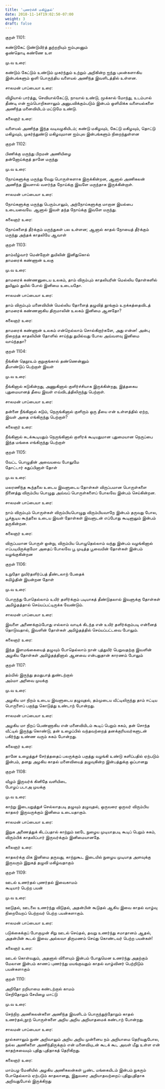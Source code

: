 ```yaml
---
title: 'புணர்ச்சி மகிழ்தல்'
date: 2018-11-14T19:02:50-07:00
weight: 3
draft: false
---
```



குறள்  1101:

கண்டுகேட் டுண்டுயிர்த் துற்றறியும் ஐம்புலனும்  
ஒண்தொடி கண்ணே உள

மு.வ உரை:

கண்டும் கேட்டும் உண்டும் முகர்ந்தும் உற்றும் அறிகின்ற ஐந்து புலன்களாகிய இன்பங்களும் ஒளி பொருந்திய வளையல் அணிந்த இவளிடத்தில் உள்ளன.

சாலமன் பாப்பையா உரை:

விழியால் பார்த்து, செவியால்கேட்டு, நாவால் உண்டு, மூக்கால் மோந்து, உடம்பால் தீண்டி என் ஐம்பொறிகளாலும் அனுபவிக்கும்படும் இன்பம் ஒளிமிக்க வளையல்களை அணிந்த மனைவியிடம் மட்டுமே உண்டு.

கலைஞர் உரை:

வளையல் அணிந்த இந்த வடிவழகியிடம்; கண்டு மகிழவும், கேட்டு மகிழவும், தொட்டு மகிழவும், முகர்ந்துண்டு மகிழவுமான ஐம்புல இன்பங்களும் நிறைந்துள்ளன

குறள்  1102:

பிணிக்கு மருந்து பிறமன் அணியிழை  
தன்னோய்க்குத் தானே மருந்து

மு.வ உரை:

நோய்களுக்கு மருந்து வேறு பொருள்களாக இருக்கின்றன, ஆனால் அணிகலன் அணிந்த இவளால் வளர்ந்த நோய்க்கு இவளே மருந்தாக இருக்கின்றாள்.

சாலமன் பாப்பையா உரை:

நோய்களுக்கு மருந்து பெரும்பாலும், அந்நோய்களுக்கு மாறான இயல்பை உடையவையே. ஆனால் இவள் தந்த நோய்க்கு இவளே மருந்து.

கலைஞர் உரை:

நோய்களைத் தீர்க்கும் மருந்துகள் பல உள்ளன; ஆனால் காதல் நோயைத் தீர்க்கும் மருந்து அந்தக் காதலியே ஆவாள்

குறள்  1103:

தாம்வீழ்வார் மென்றோள் துயிலின் இனிதுகொல்  
தாமரைக் கண்ணான் உலகு

மு.வ உரை:

தாமரைக் கண்ணனுடைய உலகம், தாம் விரும்பும் காதலியரின் மெல்லிய தோள்களில் துயிலும் துயில் போல் இனிமை உடையதோ.

சாலமன் பாப்பையா உரை:

தாம் விரும்பும் மனைவியின் மெல்லிய தோளைத் தழுவித் தூங்கும் உறக்கத்தைவிடத் தாமரைக் கண்ணனாகிய திருமாலின் உலகம் இனிமை ஆனதோ?

கலைஞர் உரை:

தாமரைக் கண்ணான் உலகம் என்றெல்லாம் சொல்கிறார்களே, அது என்ன! அன்பு நிறைந்த காதலியின் தோளில் சாய்ந்து துயில்வது போல அவ்வளவு இனிமை வாய்ந்ததா?

குறள்  1104:

நீங்கின் தெறூஉம் குறுகுங்கால் தண்ணென்னும்  
தீயாண்டுப் பெற்றாள் இவள்

மு.வ உரை:

நீங்கினால் சுடுகின்றது, அணுகினால் குளிர்ச்சியாக இருக்கின்றது, இத்தகைய புதுமையானத் தீயை இவள் எவ்விடத்திலிருந்து பெற்றாள்.

சாலமன் பாப்பையா உரை:

தன்னை நீங்கினால் சுடும், நெருங்கினால் குளிரும் ஒரு தீயை என் உள்ளத்தில் ஏற்ற, இவள் அதை எங்கிருந்து பெற்றாள்?

கலைஞர் உரை:

நீங்கினால் சுடக்கூடியதும் நெருங்கினால் குளிரக் கூடியதுமான புதுமையான நெருப்பை இந்த மங்கை எங்கிருந்து பெற்றாள்

குறள்  1105:

வேட்ட பொழுதின் அவையவை போலுமே  
தோட்டார் கதுப்பினாள் தோள்

மு.வ உரை:

மலரணிந்த கூந்தலை உடைய இவளுடைய தோள்கள் விருப்பமான பொருள்களை நினைத்து விரும்பிய பொழுது அவ்வப் பொருள்களைப் போலவே இன்பம் செய்கின்றன.

சாலமன் பாப்பையா உரை:

நாம் விரும்பும் பொருள்கள் விரும்பியபொழுது விரும்பியவாறே இன்பம் தருவது போல, பூச்சூடிய கூந்தலை உடைய இவள் தோள்கள் இவளுடன் எப்போது கூடினாலும் இன்பம் தருகின்றன.

கலைஞர் உரை:

விருப்பமான பொருள் ஒன்று, விரும்பிய பொழுதெல்லாம் வந்து இன்பம் வழங்கினால் எப்படியிருக்குமோ அதைப் போலவே பூ முடித்த பூவையின் தோள்கள் இன்பம் வழங்குகின்றன

குறள்  1106:

உறுதோ றுயிர்தளிர்ப்பத் தீண்டலாற் பேதைக்  
கமிழ்தின் இயன்றன தோள்

மு.வ உரை:

பொருந்து போதெல்லாம் உயிர் தளிர்க்கும் படியாகத் தீண்டுதலால் இவளுக்கு தோள்கள் அமிழ்தத்தால் செய்யப்பட்டிருக்க வேண்டும்.

சாலமன் பாப்பையா உரை:

இவளை அணைக்கும்போது எல்லாம் வாடிக் கிடந்த என் உயிர் தளிர்க்கும்படி என்னைத் தொடுவதால், இவளின் தோள்கள் அமிழ்தத்தில் செய்யப்பட்டவை போலும்.

கலைஞர் உரை:

இந்த இளமங்கையைத் தழுவும் போதெல்லாம் நான் புத்துயிர் பெறுவதற்கு இவளின் அழகிய தோள்கள் அமிழ்தத்தினால் ஆனவை என்பதுதான் காரணம் போலும்

குறள்  1107:

தம்மில் இருந்து தமதுபாத் துண்டற்றால்  
அம்மா அரிவை முயக்கு

மு.வ உரை:

அழகிய மா நிறம் உடைய இவளுடைய தழுவுதல், தம்முடைய வீட்டிலிருந்து தாம் ஈட்டிய பொருளைப் பகுந்து கொடுத்து உண்டாற் போன்றது.

சாலமன் பாப்பையா உரை:

அழகிய மா நிறப் பெண்ணாகிய என் மனைவியிடம் கூடிப் பெறும் சுகம், தன் சொந்த வீட்டில் இருந்து கொண்டு, தன் உழைப்பில் வந்தவற்றைத் தனக்குரியவர்களுடன் பகிர்ந்து உண்ண வரும் சுகம் போன்றது.

கலைஞர் உரை:

தானே உழைத்துச் சேர்த்ததைப் பலருக்கும் பகுத்து வழங்கி உண்டு களிப்பதில் ஏற்படும் இன்பம், தனது அழகிய காதல் மனைவியைத் தழுவுகின்ற இன்பத்துக்கு ஒப்பானது

குறள்  1108:

வீழும் இருவர்க் கினிதே வளியிடை  
போழப் படாஅ முயக்கு

மு.வ உரை:

காற்று இடையறுத்துச் செல்லாதபடி தழுவும் தழுவுதல், ஒருவரை ஒருவர் விரும்பிய காதலர் இருவருக்கும் இனிமை உடையதாகும்.

சாலமன் பாப்பையா உரை:

இறுக அணைத்துக் கிடப்பதால் காற்றும் ஊடே நுழைய முடியாதபடி கூடிப் பெறும் சுகம், விரும்பிக் காதலிப்பார் இருவர்க்கும் இனிமையானதே.

கலைஞர் உரை:

காதலர்க்கு மிக இனிமை தருவது, காற்றுகூட இடையில் நுழைய முடியாத அளவுக்கு இருவரும் இறுகத் தழுவி மகிழ்வதாகும்

குறள்  1109:

ஊடல் உணர்தல் புணர்தல் இவைகாமம்  
கூடியார் பெற்ற பயன்

மு.வ உரை:

ஊடுதல், ஊடலை உணர்ந்து விடுதல், அதன்பின் கூடுதல் ஆகிய இவை காதல் வாழ்வு நிறைவேறப் பெற்றவர் பெற்ற பயன்களாகும்.

சாலமன் பாப்பையா உரை:

படுக்கைக்குப் போகுமுன் சிறு ஊடல் செய்தல், தவறு உணர்ந்து சமாதானம் ஆதல், அதன்பின் கூடல் இவை அல்லவா திருமணம் செய்து கொண்டவர் பெற்ற பயன்கள்!

கலைஞர் உரை:

ஊடல் கொள்வதும், அதனால் விளையும் இன்பம் போதுமென உணர்ந்து அதற்கும் மேலான இன்பம் காணப் புணர்ந்து மயங்குவதும் காதல் வாழ்வினர் பெற்றிடும் பயன்களாகும்

குறள்  1110:

அறிதோ றறியாமை கண்டற்றால் காமம்  
செறிதோறும் சேயிழை மாட்டு

மு.வ உரை:

செந்நிற அணிகலன்களை அணிந்த இவளிடம் பொருந்துந்தோறும் காதல் உணர்தல்,நூற் பொருள்களை அறிய அறிய அறியாதமைக் கண்டாற் போன்றது.

சாலமன் பாப்பையா உரை:

நூல்களாலும் நுண் அறிவாலும் அறிய அறிய முன்னைய நம் அறியாமை தெரிவதுபோல, நல்ல அணிகளை அணிந்திருக்கும் என் மனைவியுடன் கூடக் கூட அவள் மீது உள்ள என் காதற்சுவையும் புதிது புதிதாகத் தெரிகிறது.

கலைஞர் உரை:

மாம்பழ மேனியில் அழகிய அணிகலன்கள் பூண்ட மங்கையிடம் இன்பம் நுகரும் போதெல்லாம் ஏற்படும் காதலானது, இதுவரை அறியாதவற்றைப் புதிதுபுதிதாக அறிவதுபோல் இருக்கிறது